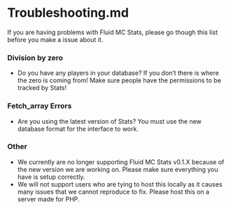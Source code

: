 # Troubleshooting.md

If you are having problems with Fluid MC Stats, please go though this list before you make a issue about it.

### Division by zero

- Do you have any players in your database? If you don’t there is where the zero is coming from! Make sure people have the permissions to be tracked by Stats!

### Fetch_array Errors

- Are you using the latest version of Stats? You must use the new database format for the interface to work.

### Other

- We currently are no longer supporting Fluid MC Stats v0.1.X because of the new version we are working on. Please make sure everything you have is setup correctly.
- We will not support users who are tying to host this locally as it causes many issues that we cannot reproduce to fix. Please host this on a server made for PHP.